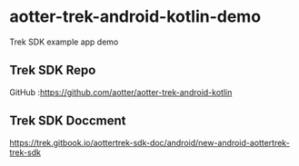 # aotter-trek-android-kotlin-demo
Trek SDK example app demo

## Trek SDK Repo
 GitHub :https://github.com/aotter/aotter-trek-android-kotlin

## Trek SDK Doccment
https://trek.gitbook.io/aottertrek-sdk-doc/android/new-android-aottertrek-trek-sdk
